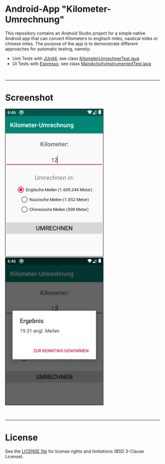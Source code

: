 # Android-App "Kilometer-Umrechnung" #

This repository contains an Android Studio project for a simple native Android app that can convert Kilometers to englisch miles, nautical miles or chinese miles.
The purpose of the app is to demonstrate different approaches for automatic testing, namely:
* Unit Tests with [JUnit4](https://junit.org/junit4/), see class [KilometerUmrechnerTest.java](app/src/test/java/de/mide/kilometer_umrechnung/KilometerUmrechnerTest.java)
* UI Tests with [Espresso](https://developer.android.com/training/testing/espresso/), see class [MainActivityInstrumentedTest.java](app/src/androidTest/java/de/mide/kilometer_umrechnung/MainActivityInstrumentedTest.java)

<br>

----

# Screenshot #

![Screenshot 1](screenshot_1.png)   ![Screenshot 2](screenshot_2.png)

<br>

----
# License #

See the [LICENSE file](LICENSE.md) for license rights and limitations (BSD 3-Clause License).
